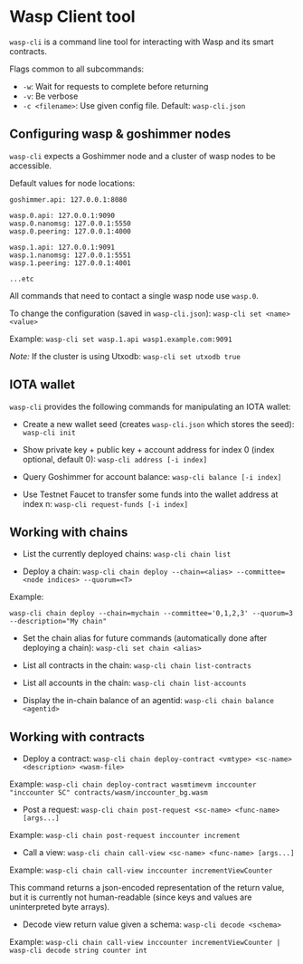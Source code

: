 # Wasp Client tool

`wasp-cli` is a command line tool for interacting with Wasp and its smart
contracts.

Flags common to all subcommands:

* `-w`: Wait for requests to complete before returning
* `-v`: Be verbose
* `-c <filename>`: Use given config file. Default: `wasp-cli.json`

## Configuring wasp & goshimmer nodes

`wasp-cli` expects a Goshimmer node and a cluster of wasp nodes to be
accessible.

Default values for node locations:

```
goshimmer.api: 127.0.0.1:8080

wasp.0.api: 127.0.0.1:9090
wasp.0.nanomsg: 127.0.0.1:5550
wasp.0.peering: 127.0.0.1:4000

wasp.1.api: 127.0.0.1:9091
wasp.1.nanomsg: 127.0.0.1:5551
wasp.1.peering: 127.0.0.1:4001

...etc
```

All commands that need to contact a single wasp node use `wasp.0`.

To change the configuration (saved
in `wasp-cli.json`): `wasp-cli set <name> <value>`

Example: `wasp-cli set wasp.1.api wasp1.example.com:9091`

*Note:* If the cluster is using Utxodb: `wasp-cli set utxodb true`

## IOTA wallet

`wasp-cli` provides the following commands for manipulating an IOTA wallet:

* Create a new wallet seed (creates `wasp-cli.json` which stores the
  seed): `wasp-cli init`

* Show private key + public key + account address for index 0 (index optional,
  default 0): `wasp-cli address [-i index]`

* Query Goshimmer for account balance: `wasp-cli balance [-i index]`

* Use Testnet Faucet to transfer some funds into the wallet address at index
  n: `wasp-cli request-funds [-i index]`

## Working with chains

* List the currently deployed chains: `wasp-cli chain list`

* Deploy a
  chain: `wasp-cli chain deploy --chain=<alias> --committee=<node indices> --quorum=<T>`

Example:

```
wasp-cli chain deploy --chain=mychain --committee='0,1,2,3' --quorum=3 --description="My chain"
```

* Set the chain alias for future commands (automatically done after deploying a
  chain): `wasp-cli set chain <alias>`

* List all contracts in the chain: `wasp-cli chain list-contracts`

* List all accounts in the chain: `wasp-cli chain list-accounts`

* Display the in-chain balance of an agentid: `wasp-cli chain balance <agentid>`

## Working with contracts

* Deploy a
  contract: `wasp-cli chain deploy-contract <vmtype> <sc-name> <description> <wasm-file>`

Example: `wasp-cli chain deploy-contract wasmtimevm inccounter "inccounter SC" contracts/wasm/inccounter_bg.wasm`

* Post a request: `wasp-cli chain post-request <sc-name> <func-name> [args...]`

Example: `wasp-cli chain post-request inccounter increment`

* Call a view: `wasp-cli chain call-view <sc-name> <func-name> [args...]`

Example: `wasp-cli chain call-view inccounter incrementViewCounter`

This command returns a json-encoded representation of the return value, but it
is currently not human-readable (since keys and values are uninterpreted byte
arrays).

* Decode view return value given a schema: `wasp-cli decode <schema>`

Example: `wasp-cli chain call-view inccounter incrementViewCounter | wasp-cli decode string counter int`
